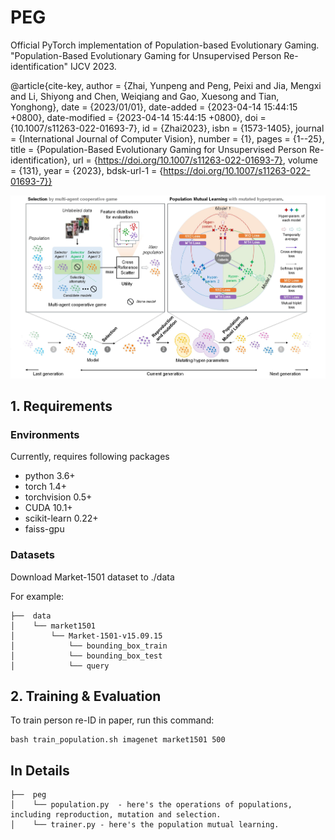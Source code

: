 # PEG

Official PyTorch implementation of Population-based Evolutionary Gaming. 
"Population-Based Evolutionary Gaming for Unsupervised Person Re-identification" IJCV 2023.

@article{cite-key,
	author = {Zhai, Yunpeng and Peng, Peixi and Jia, Mengxi and Li, Shiyong and Chen, Weiqiang and Gao, Xuesong and Tian, Yonghong},
	date = {2023/01/01},
	date-added = {2023-04-14 15:44:15 +0800},
	date-modified = {2023-04-14 15:44:15 +0800},
	doi = {10.1007/s11263-022-01693-7},
	id = {Zhai2023},
	isbn = {1573-1405},
	journal = {International Journal of Computer Vision},
	number = {1},
	pages = {1--25},
	title = {Population-Based Evolutionary Gaming for Unsupervised Person Re-identification},
	url = {https://doi.org/10.1007/s11263-022-01693-7},
	volume = {131},
	year = {2023},
	bdsk-url-1 = {https://doi.org/10.1007/s11263-022-01693-7}}


<p align="center">
    <img src=./img/framework.jpg width="800">
</p>

## 1. Requirements
### Environments
Currently, requires following packages
- python 3.6+
- torch 1.4+
- torchvision 0.5+
- CUDA 10.1+
- scikit-learn 0.22+
- faiss-gpu

### Datasets
Download Market-1501 dataset to ./data

For example:

```
├──  data  
│    └── market1501  
│        └── Market-1501-v15.09.15
│            └── bounding_box_train
│            └── bounding_box_test
│            └── query
```

## 2. Training & Evaluation

To train person re-ID in paper, run this command:
```train
bash train_population.sh imagenet market1501 500
```

## In Details
```
├──  peg
│    └── population.py  - here's the operations of populations, including reproduction, mutation and selection.
│    └── trainer.py - here's the population mutual learning.
